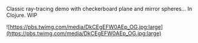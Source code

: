 Classic ray-tracing demo with checkerboard plane and mirror spheres... In Clojure. WIP

![https://pbs.twimg.com/media/DkCEgEFW0AEp_OG.jpg:large](https://pbs.twimg.com/media/DkCEgEFW0AEp_OG.jpg:large)
